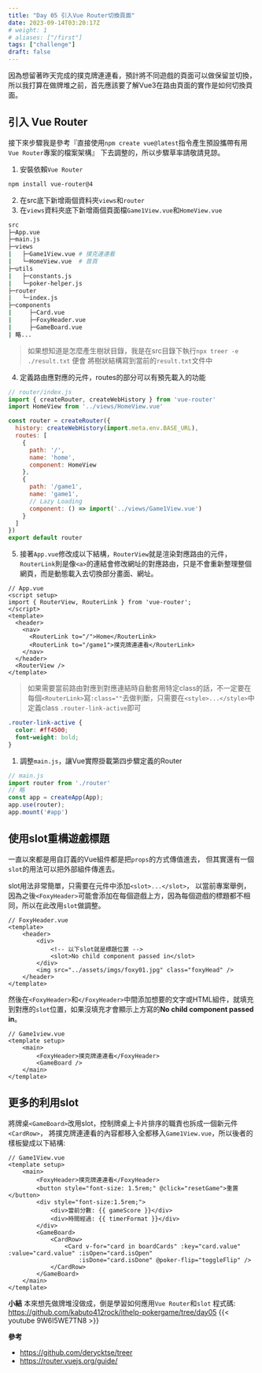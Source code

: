 ```yaml
---
title: "Day 05 引入Vue Router切換頁面"
date: 2023-09-14T03:20:17Z
# weight: 1
# aliases: ["/first"]
tags: ["challenge"]
draft: false
---
```

因為想留著昨天完成的撲克牌連連看，預計將不同遊戲的頁面可以做保留並切換，
所以我打算在做牌堆之前，首先應該要了解Vue3在路由頁面的實作是如何切換頁面。

## 引入 Vue Router
接下來步驟我是參考『直接使用`npm create vue@latest`指令產生預設攜帶有用`Vue Router`專案的檔案架構』
下去調整的，所以步驟草率請敬請見諒。
1. 安裝依賴`Vue Router`
```bash
npm install vue-router@4
```
2. 在src底下新增兩個資料夾`views`和`router`
3. 在`views`資料夾底下新增兩個頁面檔`Game1View.vue`和`HomeView.vue`
```bash
src
├─App.vue
├─main.js
├─views
|   ├─Game1View.vue # 撲克連連看
|   └─HomeView.vue  # 首頁
├─utils
|   ├─constants.js
|   └─poker-helper.js
├─router
|   └─index.js
├─components
|     ├─Card.vue
|     ├─FoxyHeader.vue
|     ├─GameBoard.vue
| 略... 
```
> 如果想知道是怎麼產生樹狀目錄，我是在src目錄下執行`npx treer -e ./result.txt` 便會
> 將樹狀結構寫到當前的`result.txt`文件中
4. 定義路由應對應的元件，routes的部分可以有預先載入的功能
```javascript
// router/index.js
import { createRouter, createWebHistory } from 'vue-router'
import HomeView from '../views/HomeView.vue'

const router = createRouter({
  history: createWebHistory(import.meta.env.BASE_URL),
  routes: [
    {
      path: '/',
      name: 'home',
      component: HomeView
    },
    {
      path: '/game1',
      name: 'game1',
      // Lazy Loading
      component: () => import('../views/Game1View.vue')
    }
  ]
})
export default router
```
5. 接著`App.vue`修改成以下結構，`RouterView`就是渲染對應路由的元件，`RouterLink`則是像`<a>`的連結會修改網址的對應路由，只是不會重新整理整個網頁，而是動態載入去切換部分畫面、網址。
```vue
// App.vue
<script setup>
import { RouterView, RouterLink } from 'vue-router';
</script>
<template>
  <header>
    <nav>
      <RouterLink to="/">Home</RouterLink>
      <RouterLink to="/game1">撲克牌連連看</RouterLink>
    </nav>
  </header>
  <RouterView />
</template>
```
> 如果需要當前路由對應到對應連結時自動套用特定class的話，不一定要在每個`<RouterLink>`寫`:class=""`去做判斷，只需要在`<style>...</style>`中定義class `.router-link-active`即可
```css
.router-link-active {
  color: #ff4500;
  font-weight: bold;
}
```

1. 調整`main.js`，讓Vue實際掛載第四步驟定義的Router
```js
// main.js
import router from './router'
// 略
const app = createApp(App);
app.use(router);
app.mount('#app')
```

## 使用slot重構遊戲標題
一直以來都是用自訂義的Vue組件都是把`props`的方式傳值進去，
但其實還有一個`slot`的用法可以把外部組件傳進去。

slot用法非常簡單，只需要在元件中添加`<slot>...</slot>`，
以當前專案舉例，因為之後`<FoxyHeader>`可能會添加在每個遊戲上方，因為每個遊戲的標題都不相同，所以在此改用`slot`做調整。
```vue
// FoxyHeader.vue
<template>
    <header>
        <div>
            <!-- 以下slot就是標題位置 -->
            <slot>No child component passed in</slot>
        </div>
        <img src="../assets/imgs/foxy01.jpg" class="foxyHead" />
    </header>
</template>
```
然後在`<FoxyHeader>`和`</FoxyHeader>`中間添加想要的文字或HTML組件，就填充到對應的`slot`位置，如果沒填充才會顯示上方寫的**No child component passed in**。
```vue
// Game1view.vue
<template setup>
    <main>
        <FoxyHeader>撲克牌連連看</FoxyHeader>
        <GameBoard />
    </main>
</template>
```

## 更多的利用slot
將牌桌`<GameBoard>`改用slot，控制牌桌上卡片排序的職責也拆成一個新元件`<CardRow>`，
將撲克牌連連看的內容都移入全都移入`Game1View.vue`，所以後者的樣板變成以下結構:
```vue
// Game1View.vue
<template setup>
    <main>
        <FoxyHeader>撲克牌連連看</FoxyHeader>
        <button style="font-size: 1.5rem;" @click="resetGame">重置</button>
        <div style="font-size:1.5rem;">
            <div>當前分數: {{ gameScore }}</div>
            <div>時間經過: {{ timerFormat }}</div>
        </div>
        <GameBoard>
            <CardRow>
                <Card v-for="card in boardCards" :key="card.value" :value="card.value" :isOpen="card.isOpen"
                    :isDone="card.isDone" @poker-flip="toggleFlip" />
            </CardRow>
        </GameBoard>
    </main>
</template>
```

**小結** 
本來想先做牌堆沒做成，倒是學習如何應用`Vue Router`和`slot`
程式碼: https://github.com/kabuto412rock/ithelp-pokergame/tree/day05
{{< youtube 9W6I5WE7TN8 >}}

**參考**
- https://github.com/derycktse/treer
- https://router.vuejs.org/guide/
